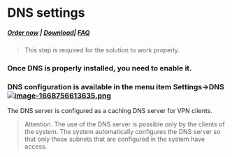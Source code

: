 # DNS settings

##### [Order now](https://panel.puqcloud.com/index.php?rp=/store/puqvpn) | [Download](https://download.puqcloud.com/cp/puqvpncp/)| [FAQ](https://faq.puqcloud.com)

>This step is required for the solution to work properly.

### Once DNS is properly installed, you need to enable it.

### DNS configuration is available in the menu item **Settings-&gt;DNS**[![image-1668756613635.png](https://doc.puq.info/uploads/images/gallery/2022-11/scaled-1680-/image-1668756613635.png)](https://doc.puq.info/uploads/images/gallery/2022-11/image-1668756613635.png)

The DNS server is configured as a caching DNS server for VPN clients.

>Attention. The use of the DNS server is possible only by the clients of the system. The system automatically configures the DNS server so that only those subnets that are configured in the system have access.
